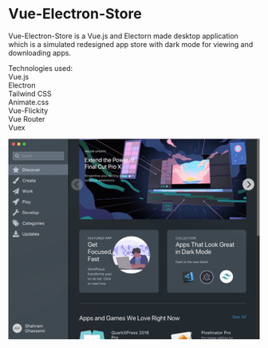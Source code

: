 # Vue-Electron-Store
Vue-Electron-Store is a Vue.js and Electorn made desktop application which is a simulated redesigned app store with dark mode for viewing and downloading apps.

Technologies used:<br>
Vue.js<br>
Electron<br>
Tailwind CSS<br>
Animate.css<br>
Vue-Flickity<br>
Vue Router<br>
Vuex<br>

<img src="vue-electron-store/src/assets/screen1.jpg"/>
